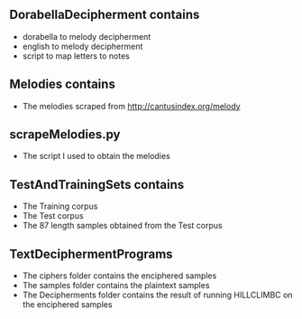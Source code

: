 ## DorabellaDecipherment contains 
* dorabella to melody decipherment
* english to melody decipherment
* script to map letters to notes

## Melodies contains
* The melodies scraped from http://cantusindex.org/melody

## scrapeMelodies.py 
* The script I used to obtain the melodies

## TestAndTrainingSets contains
* The Training corpus
* The Test corpus
* The 87 length samples obtained from the Test corpus

## TextDeciphermentPrograms
* The ciphers folder contains the enciphered samples
* The samples folder contains the plaintext samples
* The Decipherments folder contains the result of running HILLCLIMBC on the enciphered samples
